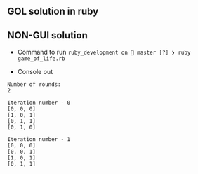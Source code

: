 ## GOL solution in ruby

## NON-GUI solution 

- Command to run 
`ruby_development on  master [?] ❯ ruby game_of_life.rb`

- Console out
```
Number of rounds: 
2

Iteration number - 0
[0, 0, 0]
[1, 0, 1]
[0, 1, 1]
[0, 1, 0]

Iteration number - 1
[0, 0, 0]
[0, 0, 1]
[1, 0, 1]
[0, 1, 1]
```
